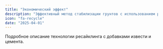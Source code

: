 ```yaml
---
title: "Экономический эффект"
description: "Эффективный метод стабилизации грунтов с использованием ресайклера и добавлением извести и цемента."
icon: "fa-recycle"
date: "2025-04-01"
---
```


Подробное описание технологии ресайклинга с добавками извести и цемента.